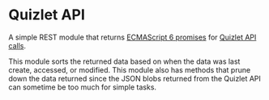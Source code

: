 # Quizlet API

A simple REST module that returns [ECMAScript 6 promises](http://www.ecma-international.org/ecma-262/6.0/#sec-promise-constructor) for [Quizlet API calls](https://quizlet.com/api/2.0/docs/api-intro).

This module sorts the returned data based on when the data was last create, accessed, or modified.
This module also has methods that prune down the data returned since the JSON blobs returned from the Quizlet API can sometime be too much for simple tasks.
